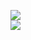 [![](https://img.shields.io/badge/Made%20With-Github%20Spray-lightgrey.svg?style=for-the-badge&logo=github)](https://github.com/Annihil/github-spray#29539)  
[![](https://i.imgur.com/2DrTn0Z.gif)](https://github.com/Annihil/github-spray)